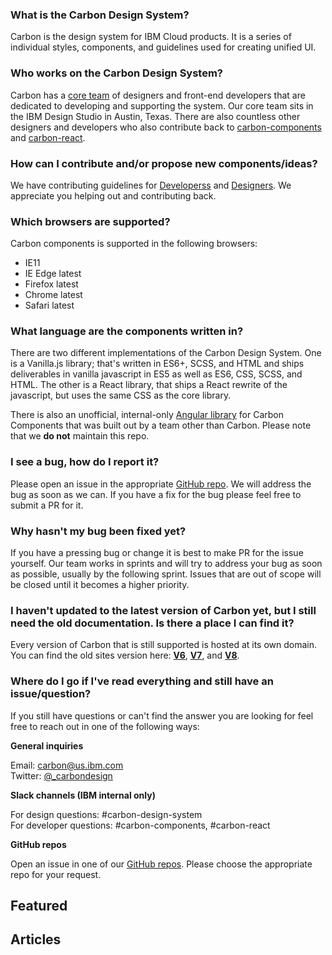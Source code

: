 ### What is the Carbon Design System?

Carbon is the design system for IBM Cloud products. It is a series of individual styles, components, and guidelines used for creating unified UI.

### Who works on the Carbon Design System?

Carbon has a [core team](https://github.com/orgs/carbon-design-system/people) of designers and front-end developers that are dedicated to developing and supporting the system. Our core team sits in the IBM Design Studio in Austin, Texas. There are also countless other designers and developers who also contribute back to [carbon-components](https://github.com/ibm/carbon-components#contributors) and [carbon-react](https://github.com/ibm/carbon-components-react#contributors).

### How can I contribute and/or propose new components/ideas?

We have contributing guidelines for [Developerss](/getting-started/contributing/developers) and [Designers](/getting-started/contributing/designers). We appreciate you helping out and contributing back.

### Which browsers are supported?

Carbon components is supported in the following browsers:

* IE11
* IE Edge latest
* Firefox latest
* Chrome latest
* Safari latest

### What language are the components written in?

There are two different implementations of the Carbon Design System. One is a Vanilla.js library; that's written in ES6+, SCSS, and HTML and ships deliverables in vanilla javascript in ES5 as well as ES6, CSS, SCSS, and HTML. The other is a React library, that ships a React rewrite of the javascript, but uses the same CSS as the core library.

There is also an unofficial, internal-only [Angular library](https://pages.github.ibm.com/adaniel/angular-carbon-components/) for Carbon Components that was built out by a team other than Carbon. Please note that we **do not** maintain this repo.

### I see a bug, how do I report it?

Please open an issue in the appropriate [GitHub repo](https://github.com/carbon-design-system). We will address the bug as soon as we can. If you have a fix for the bug please feel free to submit a PR for it.

### Why hasn't my bug been fixed yet?

If you have a pressing bug or change it is best to make PR for the issue yourself. Our team works in sprints and will try to address your bug as soon as possible, usually by the following sprint. Issues that are out of scope will be closed until it becomes a higher priority.

### I haven't updated to the latest version of Carbon yet, but I still need the old documentation. Is there a place I can find it?

Every version of Carbon that is still supported is hosted at its own domain. You can find the old sites version here:
**[V6](http://v6.carbondesignsystem.com/)**, **[V7](http://v7.carbondesignsystem.com/)**, and **[V8](http://v8.carbondesignsystem.com/)**.

### Where do I go if I've read everything and still have an issue/question?

If you still have questions or can't find the answer you are looking for feel free to reach out in one of the following ways:

**General inquiries**

Email: carbon@us.ibm.com </br>
Twitter: <a href="https://twitter.com/_carbondesign" target="_blank">@\_carbondesign</a>

**Slack channels (IBM internal only)**

For design questions: #carbon-design-system </br>
For developer questions: #carbon-components, #carbon-react

**GitHub repos**

Open an issue in one of our <a href="https://github.com/carbon-design-system">GitHub repos</a>. Please choose the appropriate repo for your request.

## Featured

<div data-insert-component="FeaturedTiles"></div>

## Articles

<div data-insert-component="ArticleTiles"></div>
